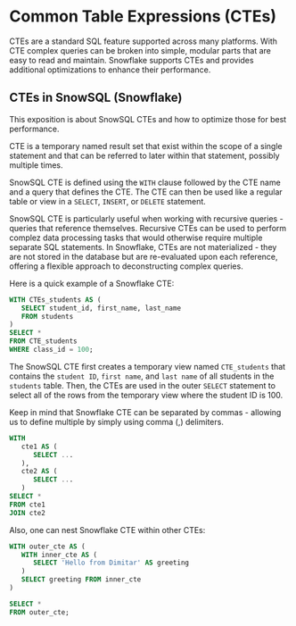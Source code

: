 # Common Table Expressions (CTEs)

CTEs are a standard SQL feature supported across many platforms. With CTE complex queries can be broken into simple, modular parts that are easy to read and maintain. Snowflake supports CTEs and provides additional optimizations to enhance their performance.

## CTEs in SnowSQL (Snowflake) 
This exposition is about SnowSQL CTEs and how to optimize those for best performance.  

CTE is a temporary named result set that exist within the scope of a single statement and that can be referred to later within that statement, possibly multiple times. 

SnowSQL CTE is defined using the `WITH` clause followed by the CTE name and a query that defines the CTE. The CTE can then be used like a regular table or view in a `SELECT`, `INSERT`, or `DELETE` statement.

SnowSQL CTE is particularly useful when working with recursive queries - queries that reference themselves. Recursive CTEs can be used to perform complez data processing tasks that would otherwise require multiple separate SQL statements. In Snowflake, CTEs are not materialized - they are not stored in the database but are re-evaluated upon each reference, offering a flexible approach to deconstructing complex queries.

Here is a quick example of a Snowflake CTE:

```sql
WITH CTEs_students AS (
   SELECT student_id, first_name, last_name
   FROM students
)
SELECT *
FROM CTE_students
WHERE class_id = 100;
```

The SnowSQL CTE first creates a temporary view named `CTE_students` that contains the `student ID`, `first name`, and `last name` of all students in the `students` table. Then, the CTEs are used in the outer `SELECT` statement to select all of the rows from the temporary view where the student ID is 100.

Keep in mind that Snowflake CTE can be separated by commas - allowing us to define multiple by simply using comma (,) delimiters.

```sql
WITH
   cte1 AS (
      SELECT ...
   ),
   cte2 AS (
      SELECT ...
   )
SELECT *
FROM cte1
JOIN cte2
```
Also, one can nest Snowflake CTE within other CTEs:
```sql
WITH outer_cte AS (
   WITH inner_cte AS (
      SELECT 'Hello from Dimitar' AS greeting
   )
   SELECT greeting FROM inner_cte
)

SELECT *
FROM outer_cte;
```
